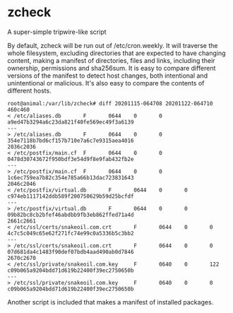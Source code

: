 # zcheck
A super-simple tripwire-like script

By default, zcheck will be run out of /etc/cron.weekly.  It will traverse the whole filesystem, excluding directories that are expected to have changing content, making a manifest of directories, files and links, including their ownership, permissions and sha256sum.  It is easy to compare different versions of the manifest to detect host changes, both intentional and unintentional or malicious.  It's also easy to compare the contents of different hosts.

```
root@animal:/var/lib/zcheck# diff 20201115-064708 20201122-064710
460c460
< /etc/aliases.db       F       0644    0       0       a9ed47b3294a6c23da821f40fe569ec49f3a6139
---
> /etc/aliases.db       F       0644    0       0       354e7118b7bd6cf157b710e7a6c7e9315aea4016
2036c2036
< /etc/postfix/main.cf  F       0644    0       0       0478d30743672f950bdf3e54d9f8e9fab432fb2e
---
> /etc/postfix/main.cf  F       0644    0       0       1c6ec759ea7b82c354e785a66b13dac723831643
2046c2046
< /etc/postfix/virtual.db       F       0644    0       0       c974eb1117142ddb589f200750629b59d25bcfdf
---
> /etc/postfix/virtual.db       F       0644    0       0       09b82bc8cb2bfef46abdbb9fb3eb862ffed71a4d
2661c2661
< /etc/ssl/certs/snakeoil.com.crt       F       0644    0       0       4c7c5c049c65e62f271fc74e99c0a5336b5c3bb2
---
> /etc/ssl/certs/snakeoil.com.crt       F       0644    0       0       07d681da4c1483f90def07bdb4aad490ab0d7846
2670c2670
< /etc/ssl/private/snakeoil.com.key     F       0640    0       122     c09b065a9204bdd71d619b22400f39ec2750650b
---
> /etc/ssl/private/snakeoil.com.key     F       0640    0       0       c09b065a9204bdd71d619b22400f39ec2750650b
```

Another script is included that makes a manifest of installed packages.
